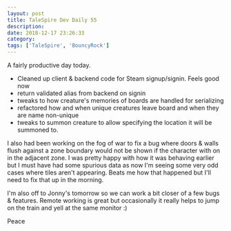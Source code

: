 ```yaml
---
layout: post
title: TaleSpire Dev Daily 55
description:
date: 2018-12-17 23:26:33
category:
tags: ['TaleSpire', 'BouncyRock']
---
```


A fairly productive day today.

- Cleaned up client & backend code for Steam signup/signin. Feels good now
- return validated alias from backend on signin
- tweaks to how creature's memories of boards are handled for serializing
- refactored how and when unique creatures leave board and when they are name non-unique
- tweaks to summon creature to allow specifying the location it will be summoned to.

I also had been working on the fog of war to fix a bug where doors & walls flush against a zone boundary would not be shown if the character with on in the adjacent zone. I was pretty happy with how it was behaving earlier but I must have had some spurious data as now I'm seeing some very odd cases where tiles aren't appearing. Beats me how that happened but I'll need to fix that up in the morning.

I'm also off to Jonny's tomorrow so we can work a bit closer of a few bugs & features. Remote working is great but occasionally it really helps to jump on the train and yell at the same monitor :)

Peace
